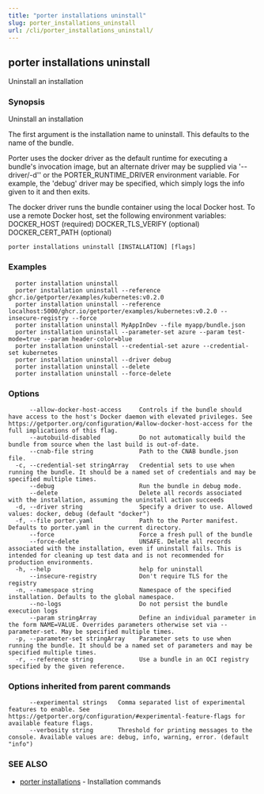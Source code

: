 ```yaml
---
title: "porter installations uninstall"
slug: porter_installations_uninstall
url: /cli/porter_installations_uninstall/
---
```

## porter installations uninstall

Uninstall an installation

### Synopsis

Uninstall an installation

The first argument is the installation name to uninstall. This defaults to the name of the bundle.

Porter uses the docker driver as the default runtime for executing a bundle's invocation image, but an alternate driver may be supplied via '--driver/-d'' or the PORTER_RUNTIME_DRIVER environment variable.
For example, the 'debug' driver may be specified, which simply logs the info given to it and then exits.

The docker driver runs the bundle container using the local Docker host. To use a remote Docker host, set the following environment variables:
  DOCKER_HOST (required)
  DOCKER_TLS_VERIFY (optional)
  DOCKER_CERT_PATH (optional)


```
porter installations uninstall [INSTALLATION] [flags]
```

### Examples

```
  porter installation uninstall
  porter installation uninstall --reference ghcr.io/getporter/examples/kubernetes:v0.2.0
  porter installation uninstall --reference localhost:5000/ghcr.io/getporter/examples/kubernetes:v0.2.0 --insecure-registry --force
  porter installation uninstall MyAppInDev --file myapp/bundle.json
  porter installation uninstall --parameter-set azure --param test-mode=true --param header-color=blue
  porter installation uninstall --credential-set azure --credential-set kubernetes
  porter installation uninstall --driver debug
  porter installation uninstall --delete
  porter installation uninstall --force-delete

```

### Options

```
      --allow-docker-host-access     Controls if the bundle should have access to the host's Docker daemon with elevated privileges. See https://getporter.org/configuration/#allow-docker-host-access for the full implications of this flag.
      --autobuild-disabled           Do not automatically build the bundle from source when the last build is out-of-date.
      --cnab-file string             Path to the CNAB bundle.json file.
  -c, --credential-set stringArray   Credential sets to use when running the bundle. It should be a named set of credentials and may be specified multiple times.
      --debug                        Run the bundle in debug mode.
      --delete                       Delete all records associated with the installation, assuming the uninstall action succeeds
  -d, --driver string                Specify a driver to use. Allowed values: docker, debug (default "docker")
  -f, --file porter.yaml             Path to the Porter manifest. Defaults to porter.yaml in the current directory.
      --force                        Force a fresh pull of the bundle
      --force-delete                 UNSAFE. Delete all records associated with the installation, even if uninstall fails. This is intended for cleaning up test data and is not recommended for production environments.
  -h, --help                         help for uninstall
      --insecure-registry            Don't require TLS for the registry
  -n, --namespace string             Namespace of the specified installation. Defaults to the global namespace.
      --no-logs                      Do not persist the bundle execution logs
      --param stringArray            Define an individual parameter in the form NAME=VALUE. Overrides parameters otherwise set via --parameter-set. May be specified multiple times.
  -p, --parameter-set stringArray    Parameter sets to use when running the bundle. It should be a named set of parameters and may be specified multiple times.
  -r, --reference string             Use a bundle in an OCI registry specified by the given reference.
```

### Options inherited from parent commands

```
      --experimental strings   Comma separated list of experimental features to enable. See https://getporter.org/configuration/#experimental-feature-flags for available feature flags.
      --verbosity string       Threshold for printing messages to the console. Available values are: debug, info, warning, error. (default "info")
```

### SEE ALSO

* [porter installations](/cli/porter_installations/)	 - Installation commands

